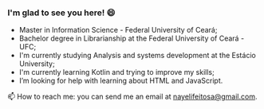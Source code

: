  
### I'm glad to see you here! :smile: 


* Master in Information Science - Federal University of Ceará;
* Bachelor degree in Librarianship at the Federal University of Ceará - UFC;
* I'm currently studying Analysis and systems development at the Estácio University;
* I'm currently learning Kotlin and trying to improve my skills;
* I’m looking for help with learning about HTML and JavaScript. 

:mailbox: How to reach me: you can send me an email at nayelifeitosa@gmail.com.

<!--
**NayeliDev/NayeliDev** is a ✨ _special_ ✨ repository because its `README.md` (this file) appears on your GitHub profile.

Here are some ideas to get you started:

- 🌱 I’m currently learning Python
- 👯 I’m looking to collaborate on ...
- 🤔 I’m looking for help with ...
- 💬 Ask me about ...
- 📫 How to reach me: ...
- 😄 Pronouns: ...
- ⚡ Fun fact: ...
-->
